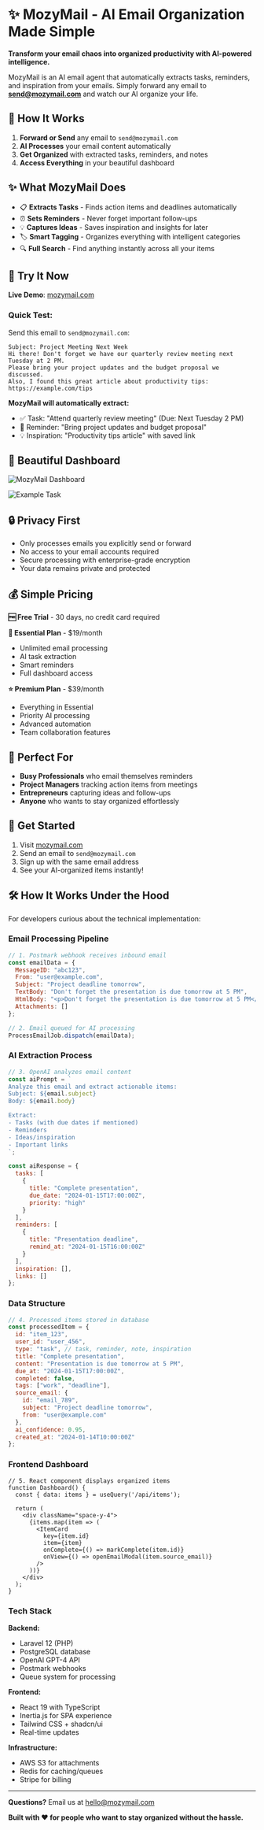 # ✨ MozyMail - AI Email Organization Made Simple

**Transform your email chaos into organized productivity with AI-powered intelligence.**

MozyMail is an AI email agent that automatically extracts tasks, reminders, and inspiration from your emails. Simply forward any email to **send@mozymail.com** and watch our AI organize your life.

## 🚀 How It Works

1. **Forward or Send** any email to `send@mozymail.com`
2. **AI Processes** your email content automatically
3. **Get Organized** with extracted tasks, reminders, and notes
4. **Access Everything** in your beautiful dashboard

## ✨ What MozyMail Does

- 📋 **Extracts Tasks** - Finds action items and deadlines automatically
- ⏰ **Sets Reminders** - Never forget important follow-ups
- 💡 **Captures Ideas** - Saves inspiration and insights for later
- 🏷️ **Smart Tagging** - Organizes everything with intelligent categories
- 🔍 **Full Search** - Find anything instantly across all your items

## 🎯 Try It Now

**Live Demo**: [mozymail.com](https://mozymail.com)

### Quick Test:
Send this email to `send@mozymail.com`:
```
Subject: Project Meeting Next Week
Hi there! Don't forget we have our quarterly review meeting next Tuesday at 2 PM. 
Please bring your project updates and the budget proposal we discussed.
Also, I found this great article about productivity tips: https://example.com/tips
```

**MozyMail will automatically extract:**
- ✅ Task: "Attend quarterly review meeting" (Due: Next Tuesday 2 PM)
- 📝 Reminder: "Bring project updates and budget proposal"
- 💡 Inspiration: "Productivity tips article" with saved link

## 🎨 Beautiful Dashboard

![MozyMail Dashboard](https://dev-to-uploads.s3.amazonaws.com/uploads/articles/avrmztsy6egus8u4y5ld.png)

![Example Task](https://dev-to-uploads.s3.amazonaws.com/uploads/articles/wd3tv1rrsbr9su6g12g9.png)

## 🔒 Privacy First

- Only processes emails you explicitly send or forward
- No access to your email accounts required
- Secure processing with enterprise-grade encryption
- Your data remains private and protected

## 💰 Simple Pricing

**🆓 Free Trial** - 30 days, no credit card required

**📧 Essential Plan** - $19/month
- Unlimited email processing
- AI task extraction
- Smart reminders
- Full dashboard access

**⭐ Premium Plan** - $39/month
- Everything in Essential
- Priority AI processing
- Advanced automation
- Team collaboration features

## 🌟 Perfect For

- **Busy Professionals** who email themselves reminders
- **Project Managers** tracking action items from meetings
- **Entrepreneurs** capturing ideas and follow-ups
- **Anyone** who wants to stay organized effortlessly

## 🎉 Get Started

1. Visit [mozymail.com](https://mozymail.com)
2. Send an email to `send@mozymail.com`
3. Sign up with the same email address
4. See your AI-organized items instantly!

## 🛠️ How It Works Under the Hood

For developers curious about the technical implementation:

### Email Processing Pipeline

```javascript
// 1. Postmark webhook receives inbound email
const emailData = {
  MessageID: "abc123",
  From: "user@example.com",
  Subject: "Project deadline tomorrow",
  TextBody: "Don't forget the presentation is due tomorrow at 5 PM",
  HtmlBody: "<p>Don't forget the presentation is due tomorrow at 5 PM</p>",
  Attachments: []
};

// 2. Email queued for AI processing
ProcessEmailJob.dispatch(emailData);
```

### AI Extraction Process

```javascript
// 3. OpenAI analyzes email content
const aiPrompt = `
Analyze this email and extract actionable items:
Subject: ${email.subject}
Body: ${email.body}

Extract:
- Tasks (with due dates if mentioned)
- Reminders 
- Ideas/inspiration
- Important links
`;

const aiResponse = {
  tasks: [
    {
      title: "Complete presentation",
      due_date: "2024-01-15T17:00:00Z",
      priority: "high"
    }
  ],
  reminders: [
    {
      title: "Presentation deadline",
      remind_at: "2024-01-15T16:00:00Z"
    }
  ],
  inspiration: [],
  links: []
};
```

### Data Structure

```javascript
// 4. Processed items stored in database
const processedItem = {
  id: "item_123",
  user_id: "user_456",
  type: "task", // task, reminder, note, inspiration
  title: "Complete presentation",
  content: "Presentation is due tomorrow at 5 PM",
  due_at: "2024-01-15T17:00:00Z",
  completed: false,
  tags: ["work", "deadline"],
  source_email: {
    id: "email_789",
    subject: "Project deadline tomorrow",
    from: "user@example.com"
  },
  ai_confidence: 0.95,
  created_at: "2024-01-14T10:00:00Z"
};
```

### Frontend Dashboard

```tsx
// 5. React component displays organized items
function Dashboard() {
  const { data: items } = useQuery('/api/items');
  
  return (
    <div className="space-y-4">
      {items.map(item => (
        <ItemCard 
          key={item.id}
          item={item}
          onComplete={() => markComplete(item.id)}
          onView={() => openEmailModal(item.source_email)}
        />
      ))}
    </div>
  );
}
```

### Tech Stack

**Backend:**
- Laravel 12 (PHP)
- PostgreSQL database
- OpenAI GPT-4 API
- Postmark webhooks
- Queue system for processing

**Frontend:**
- React 19 with TypeScript
- Inertia.js for SPA experience
- Tailwind CSS + shadcn/ui
- Real-time updates

**Infrastructure:**
- AWS S3 for attachments
- Redis for caching/queues
- Stripe for billing

---

**Questions?** Email us at hello@mozymail.com

**Built with ❤️ for people who want to stay organized without the hassle.** 
